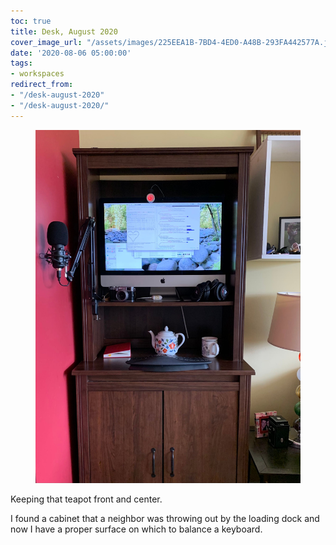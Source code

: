 ```yaml
---
toc: true
title: Desk, August 2020
cover_image_url: "/assets/images/225EEA1B-7BD4-4ED0-A48B-293FA442577A.jpeg"
date: '2020-08-06 05:00:00'
tags:
- workspaces
redirect_from:
- "/desk-august-2020"
- "/desk-august-2020/"
---
```


<figure class="kg-card kg-image-card"><img src="/assets/images/225EEA1B-7BD4-4ED0-A48B-293FA442577A.jpeg" /></figure>

Keeping that teapot front and center.

I found a cabinet that a neighbor was throwing out by the loading dock and now I have a proper surface on which to balance a keyboard.


